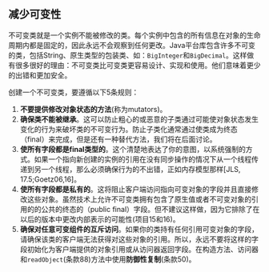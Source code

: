 ## 减少可变性

不可变类就是一个实例不能被修改的类。每个实例中包含的所有信息在对象的生命周期内都是固定的，因此永远不会观察到任何更改。Java平台库包含许多不可变的类，包括String、原生类型的包装类、如：`BigInteger`和`BigDecimal`。这样做有很多很好的理由：不可变类比可变类更容易设计、实现和使用。他们意味着更少的出错和更加安全。

创建一个不可变类，要遵循以下5条规则：

1. **不要提供修改对象状态的方法**(称为mutators)。
2. **确保类不能被继承**。这可以防止粗心的或恶意的子类通过可能使对象状态发生变化的行为来破坏类的不可变行为。防止子类化通常通过使类成为终态（final）来完成，但是还有一种替代方法，我们将在后面讨论。
3. **使所有字段都是final类型的**。这个清楚地表达了你的意图，以系统强制的方式。如果一个指向新创建的实例的引用在没有同步操作的情况下从一个线程传递到另一个线程，那么必须确保行为的不出错，正如内存模型那样[JLS, 17.5;Goetz06,16]。
4. **使所有字段都是私有的**。这将阻止客户端访问指向可变对象的字段并且直接修改这些对象。虽然技术上允许不可变类拥有包含了原生值或者不可变对象的引用的的公共的终态的（public final）字段。但不建议这样做，因为它排除了在以后的版本中更改内部表示的可能性(项目15和16)。
5. **确保对任意可变组件的互斥访问**。如果你的类持有任何引用可变对象的字段，请确保该类的客户端无法获得对这些对象的引用。所以，永远不要将这样的字段初始化为客户端提供的对象引用或从访问器返回字段。在构造方法、访问器和`readObject`(条款88)方法中使用**防御性复制**(条款50)。

